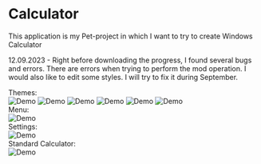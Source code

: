 # Calculator

This application is my Pet-project in which I want to try to create Windows Calculator

12.09.2023 - 
Right before downloading the progress, I found several bugs and errors. There are errors when trying to perform the mod operation. I would also like to edit some styles. I will try to fix it during September.

Themes:                                 
![Demo](https://imgur.com/UkFS5V4.png)
![Demo](https://imgur.com/FZPwxMX.png)
![Demo](https://imgur.com/luUpRtG.png)
![Demo](https://imgur.com/BzeTjb8.png)
![Demo](https://imgur.com/aaY9t7a.png)
![Demo](https://imgur.com/aB9vCKr.png)     
Menu:                   
![Demo](https://imgur.com/W3OG2Mf.png)           
Settings:              
![Demo](https://imgur.com/S003bDp.png)           
Standard Calculator:              
![Demo](https://imgur.com/dr33NAn.png)
